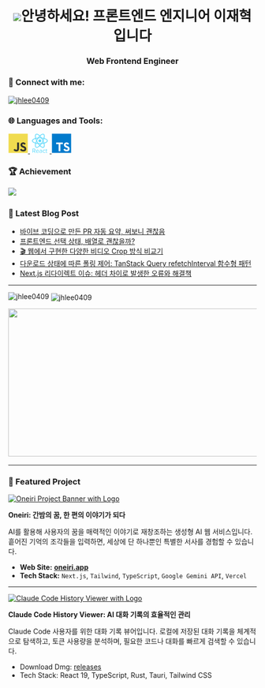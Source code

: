 <h1 align="center"><a href="https://www.gautamkrishnar.com/"><img src="https://media.giphy.com/media/hvRJCLFzcasrR4ia7z/giphy.gif" width="5%"></a>안녕하세요! 프론트엔드 엔지니어 이재혁 입니다 </h1>
<h3 align="center">Web Frontend Engineer</h3>

<h3 align="left">🤝 Connect with me:</h3>
<p align="left">
<a href="https://linkedin.com/in/jhlee0409" target="blank"><img align="center" src="https://raw.githubusercontent.com/rahuldkjain/github-profile-readme-generator/master/src/images/icons/Social/linked-in-alt.svg" alt="jhlee0409" height="30" width="40" /></a>
</p>

<h3 align="left">🌐 Languages and Tools:</h3>
<p align="left"> <a href="https://developer.mozilla.org/en-US/docs/Web/JavaScript" target="_blank" rel="noreferrer"> <img src="https://raw.githubusercontent.com/devicons/devicon/master/icons/javascript/javascript-original.svg" alt="javascript" width="40" height="40"/> </a> <a href="https://reactjs.org/" target="_blank" rel="noreferrer"> <img src="https://raw.githubusercontent.com/devicons/devicon/master/icons/react/react-original-wordmark.svg" alt="react" width="40" height="40"/> </a> <a href="https://www.typescriptlang.org/" target="_blank" rel="noreferrer"> <img src="https://raw.githubusercontent.com/devicons/devicon/master/icons/typescript/typescript-original.svg" alt="typescript" width="40" height="40"/> </a> </p>

<h3 align="left"> 🏆 Achievement </h3>

<div>
  <a href="https://hhpluscertificateofcompletion.oopy.io/">
  <img src="https://static.spartacodingclub.kr/hanghae99/plus/completion/badge_black.svg" />
</a>
</div>

<h3 align="left">📕 Latest Blog Post</h3>

<!-- BLOG-POST-LIST:START -->
- [바이브 코딩으로 만든 PR 자동 요약, 써보니 괜찮음](https://www.devunpacker.com/blog/pr-auto-summary-claude-ai)
- [프론트엔드 선택 상태, 배열로 괜찮을까?](https://www.devunpacker.com/blog/frontend-selection-state-array-vs-set-map)
- [🎬 웹에서 구현한 다양한 비디오 Crop 방식 비교기](https://www.devunpacker.com/blog/react-compare-video-crop-methods)
- [다운로드 상태에 따른 폴링 제어: TanStack Query refetchInterval 함수형 패턴](https://www.devunpacker.com/blog/tanstack-query-refetchinterval-polling-control)
- [Next.js 리다이렉트 이슈: 헤더 차이로 발생한 오류와 해결책](https://www.devunpacker.com/blog/nextjs-solving-redirect-header-issues)
<!-- BLOG-POST-LIST:END -->

---

<p><img align="left" src="https://github-readme-stats.vercel.app/api/top-langs?username=jhlee0409&show_icons=true&locale=en&layout=compact" alt="jhlee0409" /></p>

<p>&nbsp;<img align="center" src="https://github-readme-stats.vercel.app/api?username=jhlee0409&show_icons=true&locale=en" alt="jhlee0409" /></p>

<p><a href="https://github.com/devxb/gitanimals">
<img
  src="https://render.gitanimals.org/farms/jhlee0409"
  width="600"
  height="300"
/>
</a></p>

---

<h3 align="left">📌 Featured Project</h3>

<a href="https://www.oneiri.app" target="_blank"><img src="https://www.oneiri.app/oneiri_logo.png" alt="Oneiri Project Banner with Logo" width="8%"/></a>

**Oneiri: 간밤의 꿈, 한 편의 이야기가 되다**

AI를 활용해 사용자의 꿈을 매력적인 이야기로 재창조하는 생성형 AI 웹 서비스입니다. 흩어진 기억의 조각들을 입력하면, 세상에 단 하나뿐인 특별한 서사를 경험할 수 있습니다. 

*   **Web Site:** **[oneiri.app](https://www.oneiri.app)**
*   **Tech Stack:** `Next.js`, `Tailwind`, `TypeScript`, `Google Gemini API`, `Vercel`
---

<a href="https://github.com/jhlee0409/claude-code-history-viewer" target="_blank"><img src="https://github.com/user-attachments/assets/74116391-9e60-4473-aab7-6ac139eae48c" alt="Claude Code History Viewer with Logo" width="8%"/></a>

**Claude Code History Viewer: AI 대화 기록의 효율적인 관리**

Claude Code 사용자를 위한 대화 기록 뷰어입니다. 로컬에 저장된 대화 기록을
체계적으로 탐색하고, 토큰 사용량을 분석하며, 필요한 코드나 대화를 빠르게 검색할 수
 있습니다.

- Download Dmg: [releases](https://github.com/jhlee0409/claude-code-history-viewer/releases)
- Tech Stack: React 19, TypeScript, Rust, Tauri, Tailwind CSS



